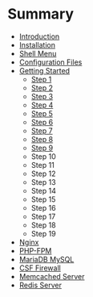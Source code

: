 # Summary

* [Introduction](README.md)
* [Installation](installation.md)
* [Shell Menu](shell_menu.md)
* [Configuration Files](configuration_files.md)
* [Getting Started](getting_started.md)
   * [Step 1](step_1.md)
   * [Step 2](step_2.md)
   * [Step 3](step_3.md)
   * [Step 4](step_4.md)
   * [Step 5](step_5.md)
   * [Step 6](step_6.md)
   * [Step 7](step_7.md)
   * [Step 8](step_8.md)
   * [Step 9](step_9.md)
   * Step 10
   * Step 11
   * Step 12
   * Step 13
   * Step 14
   * Step 15
   * Step 16
   * Step 17
   * Step 18
   * Step 19
* [Nginx](nginx.md)
* [PHP-FPM](php-fpm.md)
* [MariaDB MySQL](mariadb_mysql.md)
* [CSF Firewall](csf_firewall.md)
* [Memcached Server](memcached_server.md)
* [Redis Server](redis_server.md)

